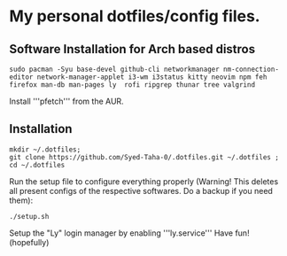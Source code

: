 # My personal dotfiles/config files.
## Software Installation for Arch based distros
```
sudo pacman -Syu base-devel github-cli networkmanager nm-connection-editor network-manager-applet i3-wm i3status kitty neovim npm feh firefox man-db man-pages ly  rofi ripgrep thunar tree valgrind
```
Install '''pfetch''' from the AUR.

## Installation
```
mkdir ~/.dotfiles;
git clone https://github.com/Syed-Taha-0/.dotfiles.git ~/.dotfiles ;
cd ~/.dotfiles
```

Run the setup file to configure everything properly (Warning! This deletes all present configs of the respective softwares.
Do a backup if you need them):
```
./setup.sh
```
Setup the "Ly" login manager by enabling '''ly.service'''
Have fun!(hopefully)
